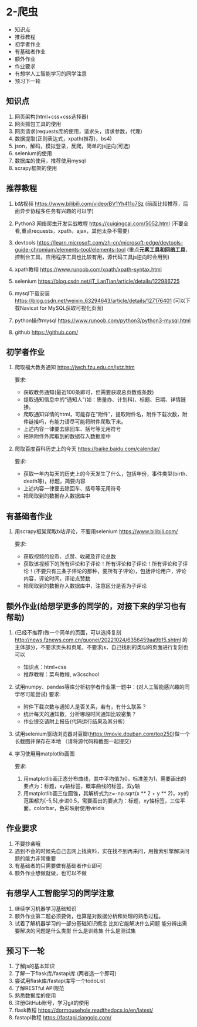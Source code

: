 # 2-爬虫

- 知识点
- 推荐教程
- 初学者作业
- 有基础者作业
- 额外作业
- 作业要求
- 有想学人工智能学习的同学注意
- 预习下⼀轮

## 知识点

1. 网页架构(html+css+css选择器)
2. 网页抓包工具的使用
3. 网页请求(requests库的使用，请求头，请求参数，代理)
4. 数据提取(正则表达式，xpath(推荐)，bs4)
5. json，解码，模拟登录，反爬，简单的js逆向(可选)
6. selenium的使用
7. 数据库的使用，推荐使用mysql
8. scrapy框架的使用

## 推荐教程

1. b站视频 https://www.bilibili.com/video/BV1Yh411o7Sz (前面比较推荐，后面异步协程多任务有兴趣的可以学)

2. Python3 网络爬虫开发实战教程 https://cuiqingcai.com/5052.html (不要全看,重点requests，xpath，ajax，其他太杂不需要)

3. devtools https://learn.microsoft.com/zh-cn/microsoft-edge/devtools-guide-chromium/elements-tool/elements-tool (重点**元素工具和网络工具**，控制台工具，应用程序工具也比较有用，源代码工具js逆向时会用到)

4. xpath教程 https://www.runoob.com/xpath/xpath-syntax.html

5. selenium https://blog.csdn.net/IT_LanTian/article/details/122986725

6. mysql下载安装 https://blog.csdn.net/weixin_63294643/article/details/127176401 (可以下载Navicat for MySQL获取可视化页面)

7. python操作mysql https://www.runoob.com/python3/python3-mysql.html

8. github https://github.com/


## 初学者作业

1. 爬取福大教务通知 https://jwch.fzu.edu.cn/jxtz.htm

    要求:

    - 获取教务通知(最近100条即可，但需要获取总页数或条数) 
    - 提取通知信息中的“通知人”(如：质量办、计划科)、标题、日期、详情链接。
    - 爬取通知详情的html，可能存在“附件”，提取附件名，附件下载次数，附件链接吗，有能力请尽可能将附件爬取下来。
    - 上述内容一律要去除回车、括号等无用符号
    - 把除附件外爬取到的数据存入数据库中

2. 爬取百度百科历史上的今天 https://baike.baidu.com/calendar/

    要求:

    - 获取一年内每天的历史上的今天发生了什么，包括年份，事件类型(birth、death等)，标题，简要内容
    - 上述内容一律要去除回车、括号等无用符号
    - 把爬取到的数据存入数据库中

## 有基础者作业

1. 用scrapy框架爬取b站评论，不要用selenium  https://www.bilibili.com/

    要求:

    - 获取视频的投币、点赞、收藏及评论总数
    - 获取该视频下的所有评论和子评论！所有评论和子评论！所有评论和子评论！(不要只有三条子评论的那种，要所有子评论)，包括评论用户，评论内容，评论时间，评论点赞数
    - 把爬取到的数据存入数据库中，注意区分是否为子评论

## 额外作业(给想学更多的同学的，对接下来的学习也有帮助)

1. (已经不推荐)做一个简单的页面，可以选择复刻 http://news.fznews.com.cn/guonei/20221024/6356459aa9b15.shtml 的主体部分，不要求页头和页尾，不要求js，自己找别的类似的页面进行复刻也可以
    - 知识点：html+css
    - 推荐教程：菜鸟教程, w3cschool

2. 试用numpy、pandas等库分析初学者作业第一题中：(对人工智能感兴趣的同学尽可能尝试)
    要求:
    - 附件下载次数与通知人是否关系，若有，有什么联系？
    - 统计每天的通知数，分析哪段时间通知比较密集？
    - 作业提交请附上报告(代码运行结果及其分析)

3. 试用selenium驱动浏览器对豆瓣(https://movie.douban.com/top250)做一个长截图并保存在本地 （请将源代码和截图一起提交）

4. 学习使用用matplotlib画图

    要求:

    1. 用matplotlib画正态分布曲线，其中平均值为0，标准差为1，需要画出的要点为：标题，xy轴标签，概率曲线的标签，双y轴
    2. 用matplotlib画三位圆锥，其解析式为z=-np.sqrt(x ** 2 + y ** 2)，xy的范围都为[-5,5],步进0.5，需要画出的要点为：标题，xy轴标签，三位平面，colorbar，色彩映射使用viridis

## 作业要求

1. 不要抄袭哦
2. 遇到不会的时候先自己去网上找资料，实在找不到再来问，用搜索引擎解决问题的能力非常重要
4. 有基础者的只需要做有基础者作业即可
5. 额外作业想做就做，也可以不做

## 有想学人工智能学习的同学注意

1. 继续学习机器学习基础知识
2. 额外作业第二题必须要做，也算是对数据分析和处理的熟悉过程。
3. 试着了解机器学习的一部分基础知识概念
    比如它能解决什么问题
    能分辨出需要解决的问题是什么类型
    什么是训练集 什么是测试集

## 预习下⼀轮

1. 了解js的基本知识
2. 了解⼀下flask库/fastapi库 (两者选一个即可)
3. 尝试用flask库/fastapi库写一个todoList
4. 了解RESTful API规范
5. 熟悉数据库的使用
6. 注册GitHub账号，学习git的使用
7. flask教程 https://dormousehole.readthedocs.io/en/latest/
8. fastapi教程 https://fastapi.tiangolo.com/

